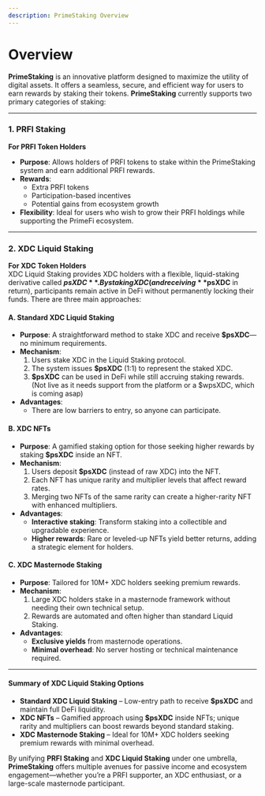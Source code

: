 ```yaml
---
description: PrimeStaking Overview
---
```


# Overview

**PrimeStaking** is an innovative platform designed to maximize the utility of digital assets. It offers a seamless, secure, and efficient way for users to earn rewards by staking their tokens. **PrimeStaking** currently supports two primary categories of staking:

***

### 1. PRFI Staking

**For PRFI Token Holders**

* **Purpose**: Allows holders of PRFI tokens to stake within the PrimeStaking system and earn additional PRFI rewards.
* **Rewards**:
  * Extra PRFI tokens
  * Participation-based incentives
  * Potential gains from ecosystem growth
* **Flexibility**: Ideal for users who wish to grow their PRFI holdings while supporting the PrimeFi ecosystem.

***

### 2. XDC Liquid Staking

**For XDC Token Holders**\
XDC Liquid Staking provides XDC holders with a flexible, liquid-staking derivative called **$psXDC**. By staking XDC (and receiving **$psXDC** in return), participants remain active in DeFi without permanently locking their funds. There are three main approaches:

#### A. Standard XDC Liquid Staking

* **Purpose**: A straightforward method to stake XDC and receive **$psXDC**—no minimum requirements.
* **Mechanism**:
  1. Users stake XDC in the Liquid Staking protocol.
  2. The system issues **$psXDC** (1:1) to represent the staked XDC.
  3. **$psXDC** can be used in DeFi while still accruing staking rewards. (Not live as it needs support from the platform or a $wpsXDC, which is coming asap)
* **Advantages**:
  * There are low barriers to entry, so anyone can participate.

#### B. XDC NFTs

* **Purpose**: A gamified staking option for those seeking higher rewards by staking **$psXDC** inside an NFT.
* **Mechanism**:
  1. Users deposit **$psXDC** (instead of raw XDC) into the NFT.
  2. Each NFT has unique rarity and multiplier levels that affect reward rates.
  3. Merging two NFTs of the same rarity can create a higher-rarity NFT with enhanced multipliers.
* **Advantages**:
  * **Interactive staking**: Transform staking into a collectible and upgradable experience.
  * **Higher rewards**: Rare or leveled-up NFTs yield better returns, adding a strategic element for holders.

#### C. XDC Masternode Staking

* **Purpose**: Tailored for 10M+ XDC holders seeking premium rewards.
* **Mechanism**:
  1. Large XDC holders stake in a masternode framework without needing their own technical setup.
  2. Rewards are automated and often higher than standard Liquid Staking.
* **Advantages**:
  * **Exclusive yields** from masternode operations.
  * **Minimal overhead**: No server hosting or technical maintenance required.

***

#### Summary of XDC Liquid Staking Options

* **Standard XDC Liquid Staking** – Low-entry path to receive **$psXDC** and maintain full DeFi liquidity.
* **XDC NFTs** – Gamified approach using **$psXDC** inside NFTs; unique rarity and multipliers can boost rewards beyond standard staking.
* **XDC Masternode Staking** – Ideal for 10M+ XDC holders seeking premium rewards with minimal overhead.

By unifying **PRFI Staking** and **XDC Liquid Staking** under one umbrella, **PrimeStaking** offers multiple avenues for passive income and ecosystem engagement—whether you’re a PRFI supporter, an XDC enthusiast, or a large-scale masternode participant.
